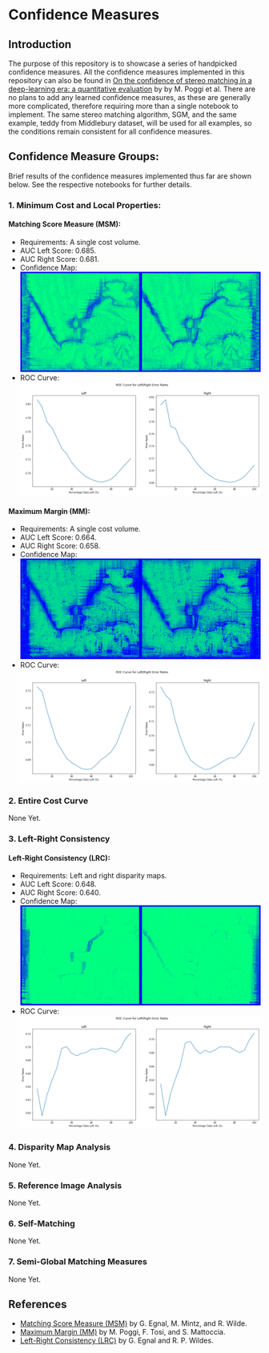 # Confidence Measures

## Introduction
The purpose of this repository is to showcase a series of handpicked confidence measures. All the confidence measures implemented in this repository can also be found in [On the confidence of stereo matching in a deep-learning era: a quantitative evaluation](https://arxiv.org/abs/2101.00431) by by M. Poggi et al. There are no plans to add any learned confidence measures, as these are generally more complicated, therefore requiring more than a single notebook to implement. The same stereo matching algorithm, SGM, and the same example, teddy from Middlebury dataset, will be used for all examples, so the conditions remain consistent for all confidence measures. 


## Confidence Measure Groups:
Brief results of the confidence measures implemented thus far are shown below. See the respective notebooks for further details.
### 1. Minimum Cost and Local Properties:
#### Matching Score Measure (MSM):

- Requirements: A single cost volume.     
- AUC Left Score: 0.685.   
- AUC Right Score: 0.681.    
- Confidence Map: ![MSM Confidence Map](./figures/msm_confidence_map.png)
- ROC Curve: ![MSM ROC Curve](./figures/msm_roc_curve.png)

#### Maximum Margin (MM):

- Requirements: A single cost volume.     
- AUC Left Score: 0.664.   
- AUC Right Score: 0.658.    
- Confidence Map: ![MM Confidence Map](./figures/mm_confidence_map.png)
- ROC Curve: ![MM ROC Curve](./figures/mm_roc_curve.png)

### 2. Entire Cost Curve
None Yet.

### 3. Left-Right Consistency
#### Left-Right Consistency (LRC):

- Requirements: Left and right disparity maps.     
- AUC Left Score: 0.648.   
- AUC Right Score: 0.640.    
- Confidence Map: ![LRC Confidence Map](./figures/lrc_confidence_map.png)
- ROC Curve: ![LRC ROC Curve](./figures/lrc_roc_curve.png)

### 4. Disparity Map Analysis
None Yet.

### 5. Reference Image Analysis
None Yet.

### 6. Self-Matching
None Yet.

### 7. Semi-Global Matching Measures
None Yet.




## References
* [Matching Score Measure (MSM)](http://www.cse.yorku.ca/~wildes/wildesVI02.pdf) by G. Egnal, M. Mintz, and R. Wilde.
* [Maximum Margin (MM)](http://vision.deis.unibo.it/~ftosi/papers/iccv2017_review.pdf) by M. Poggi, F. Tosi, and S. Mattoccia.
* [Left-Right Consistency (LRC)](https://citeseerx.ist.psu.edu/viewdoc/download?doi=10.1.1.438.672&rep=rep1&type=pdf) by G. Egnal and R. P. Wildes.
